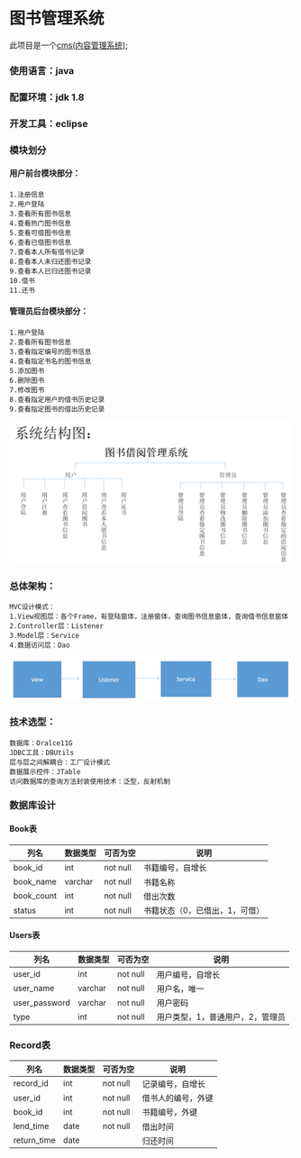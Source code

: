 # 图书管理系统

此项目是一个[cms(内容管理系统)](https://baike.baidu.com/item/CMS/315935?fr=aladdin);

### 使用语言：java

### 配置环境：jdk 1.8

### 开发工具：eclipse

### 模块划分

#### 用户前台模块部分：
```
1.注册信息
2.用户登陆
3.查看所有图书信息
4.查看热门图书信息
5.查看可借图书信息
6.查看已借图书信息
7.查看本人所有借书记录
8.查看本人未归还图书记录
9.查看本人已归还图书记录
10.借书
11.还书
```
#### 管理员后台模块部分：
```
1.用户登陆
2.查看所有图书信息
3.查看指定编号的图书信息
4.查看指定书名的图书信息
5.添加图书
6.删除图书
7.修改图书
8.查看指定用户的借书历史记录
9.查看指定图书的借出历史记录
```
![系统结构图](config/images/systemStructure.png)

### 总体架构：
```
MVC设计模式：
1.View视图层：各个Frame，有登陆窗体，注册窗体，查询图书信息窗体，查询借书信息窗体
2.Controller层：Listener
3.Model层：Service
4.数据访问层：Dao
```
![总体架构](config/images/architecture.png)

### 技术选型：
```
数据库：Oralce11G
JDBC工具：DBUtils
层与层之间解耦合：工厂设计模式
数据展示控件：JTable
访问数据库的查询方法封装使用技术：泛型，反射机制
```
### 数据库设计

#### Book表

|  列名	  |  数据类型	|  可否为空	 |  说明  |
| ------  | ---------- | --------- | ------ |
|book_id	|int	|not null	|书籍编号，自增长|
|book_name	|varchar	|not null	|书籍名称|
|book_count	|int	|not null	|借出次数|
|status	|int	|not null	|书籍状态（0，已借出，1，可借）|

#### Users表
|  列名	 |  数据类型  |  可否为空  |  说明  |
| ------ | -------- | --------- | ------ |
|user_id |	int|	not null|	用户编号，自增长|
|user_name|	varchar|	not null|	用户名，唯一|
|user_password|	varchar	|not null|	用户密码|
|type	|int|	not null|	用户类型，1，普通用户，2，管理员|

### Record表

|  列名	|  数据类型  |  可否为空  |	 说明  |
| -----  | --------- | --------- | ------ |
| record_id	| int | not null	| 记录编号，自增长|
| user_id	| int | not null	| 借书人的编号，外键|
| book_id	| int  | not null	| 书籍编号，外键|
| lend_time	| date | not null	| 借出时间|
|return_time | date || 归还时间 |



